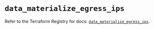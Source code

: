 # `data_materialize_egress_ips`

Refer to the Terraform Registry for docs: [`data_materialize_egress_ips`](https://registry.terraform.io/providers/materializeinc/materialize/0.9.1/docs/data-sources/egress_ips).
